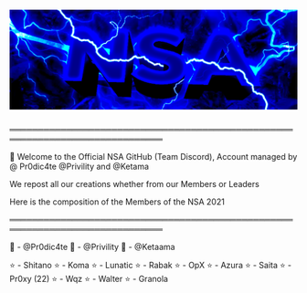 # ![#teamnsa](https://github.com/TeamNSA/TeamNSA/blob/main/banner.png)

═════════════════════════════════════════════════════════════════════════════

👋 Welcome to the Official NSA GitHub (Team Discord), Account managed by @ Pr0dic4te @Privility and @Ketama

We repost all our creations whether from our Members or Leaders

Here is the composition of the Members of the NSA 2021

═════════════════════════════════════════════════════════════════════════════

👑 - @Pr0dic4te
👑 - @Privility
👑 - @Ketaama

⭐ - Shitano
⭐ - Koma
⭐ - Lunatic
⭐ - Rabak
⭐ - OpX
⭐ - Azura
⭐ - Saita
⭐ - Pr0xy (22)
⭐ - Wqz
⭐ - Walter
⭐ - Granola
